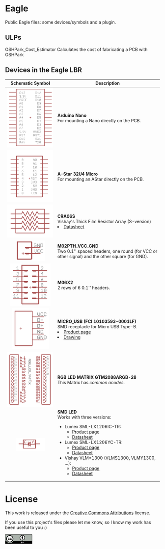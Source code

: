 # Eagle
Public Eagle files: some devices/symbols and a plugin.

## ULPs

OSHPark_Cost_Estimator
Calculates the cost of fabricating a PCB with OSHPark

## Devices in the Eagle LBR

| Schematic Symbol | Description |
| :---: | --- |
| ![Arduino Nano](docs/ArduinoNano.png?raw=true) | **Arduino Nano**<br/>For mounting a Nano directly on the PCB. |
| ![AStar32U4Micro](docs/AStar32U4Micro.png?raw=true) | **A-Star 32U4 Micro**<br/>For mounting an AStar directly on the PCB. |
| ![CRA06S](docs/CRA06S.png?raw=true) | **CRA06S**<br/>Vishay's Thick Film Resistor Array (S-version)<br/><li>[Datasheet](http://www.farnell.com/datasheets/1914750.pdf)  |
| ![M02PTH_VCC_GND](docs/M02PTH_VCC_GND.png?raw=true) | **M02PTH_VCC_GND**<br/>Two 0.1'' spaced headers, one round (for VCC or other signal) and the other square (for GND). |
| ![M06X2](docs/M06X2.png?raw=true) | **M06X2**<br/>2 rows of 6 0.1'' headers. |
| ![MICRO_USB](docs/MICRO_USB.png?raw=true) | **MICRO_USB (FCI 10103593-0001LF)**<br/>SMD receptacle for Micro USB Type-B.<br/> <li>[Product page]( http://www.newark.com/amphenol-fci/10103593-0001lf/micro-usb-2-0-type-b-receptacle/dp/82R7406)<li>[Drawing](http://www.farnell.com/cad/1469073.pdf) |
| ![RGBMatrix](docs/RGBMatrix.png?raw=true) | **RGB LED MATRIX GTM2088ARGB-28**<br/>This Matrix has *common anodes*. |
| ![SMD LED](docs/SMDLED.png?raw=true) | **SMD LED**<br/>Works with three versions:<ul><li>Lumex SML-LX1206IC-TR:<ul><li>[Product page]( http://www.newark.com/lumex/sml-lx1206ic-tr/led-red-3-2mm-x-1-6mm-6mcd-635nm/dp/80K7325)<li>[Datasheet](http://www.farnell.com/datasheets/1856081.pdf)</ul><li>Lumex SML-LX1206YC-TR:<ul> <li>[Product page](http://www.newark.com/lumex/sml-lx1206yc-tr/led-yellow-2mm-x-1-6mm-6mcd-585nm/dp/09J9559)<li>[Datasheet](http://www.farnell.com/datasheets/269322.pdf)</ul><li>Vishay VLM*1300 (VLMS1300, VLMY1300, ...):<ul><li>[Product page]( http://www.newark.com/vishay/vlms1300-gs08/led-red-1-6mm-x-0-8mm-54mcd-631nm/dp/82T8684) <li>[Datasheet](http://www.farnell.com/datasheets/2049966.pdf)</ul></ul> |

License
=======
This work is released under the [Creative Commons Attributions][1] license.

If you use this project's files please let me know, so I know my work has been useful to you :)

![CC Attribution](docs/CC-BY_icon.png?raw=true)


[1]: https://creativecommons.org/licenses/by/2.0/
